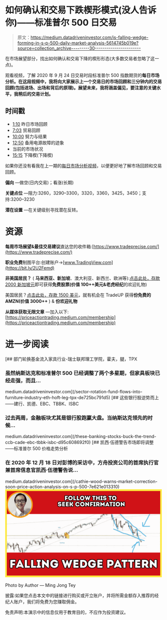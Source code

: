 # 如何确认和交易下跌楔形模式(没人告诉你)——标准普尔 500 日交易

> 原文：<https://medium.datadriveninvestor.com/is-falling-wedge-forming-in-s-p-500-daily-market-analysis-5614745b019e?source=collection_archive---------30----------------------->

在市场展望部分，找出如何确认和交易下降的楔形形态(大多数交易者忽略了这一点)。

观看视频，了解 2020 年 9 月 24 日交易时段标准普尔 500 指数期货的**每日市场分析。在这段视频中，我将向大家展示上一个交易日的市场回顾和三分钟内的交易回顾(包括进场、出场和背后的原理)。展望未来，我将涵盖偏见，要注意的关键水平，我稍后的交易计划。**

## 时间戳

*   [1:10](https://www.youtube.com/watch?v=ZFGn3nC5bVY&t=70s) 昨日市场回顾
*   [7:03](https://www.youtube.com/watch?v=ZFGn3nC5bVY&t=423s) 贸易回顾
*   [10:00](https://www.youtube.com/watch?v=ZFGn3nC5bVY&t=600s) 努力与结果
*   [12:50](https://www.youtube.com/watch?v=ZFGn3nC5bVY&t=770s) 备用电源故障的迹象
*   当前的市场状况
*   [15:15](https://www.youtube.com/watch?v=ZFGn3nC5bVY&t=915s) 下降楔(下降楔)

如果你还没有看我在上一期的[每日市场分析视频](https://www.youtube.com/watch?v=WmrnNvhEUbw)，以便更好地了解市场回顾和交易回顾。

**偏向** —做空(日内交易)；看涨(长期)

**关键点位** —阻力:3260，3290–3300，3320，3360，3425，3450；支持:3200–3230

**潜在设置** —在关键级别寻找潜在反转。

# 资源

**每周市场展望&最佳交易建议**直达您的收件箱:[https://www.tradeprecise.com/](https://www.tradeprecise.com/)

**职业免费**制图平台:创建账户→[www.TradingView.com](https://bit.ly/2U2Femd)

**非美国居民？** ( **马来西亚、新加坡**、澳大利亚、新西兰、欧洲等):[点击此处，存款 2000 新加坡元](https://ji.hn/sgtiger)即可获得**免费股票(价值 100++美元&老虎经纪**的欢迎礼物)

美国居民？[点击此处，存款 1500 美元](https://ji.hn/ustradeup)，就有机会在 TradeUP 获得**份免费的 AMZN(价值 3000++** ) & **份欢迎礼物**

**从媒体获取无限文章** —加入以下:[https://priceactiontrading.medium.com/membership](https://priceactiontrading.medium.com/membership)

# 进一步阅读

[](/sector-rotation-fund-flows-into-furniture-industry-eth-hoft-leg-tpx-de725bc791d5) [## 部门轮换基金流入家具行业-瑞士联邦理工学院，霍夫，腿，TPX

### 虽然纳斯达克和标准普尔 500 已经调整了两个多星期，但家具板块已经走强，而且…

medium.datadriveninvestor.com](/sector-rotation-fund-flows-into-furniture-industry-eth-hoft-leg-tpx-de725bc791d5) [](/these-banking-stocks-buck-the-trend-ccb-cade-ebc-tbbk-isbc-d95c608692f0) [## 这些银行股逆势而上——建行、凯德、EBC、TBBK、ISBC

### 过去两周，金融板块尤其是银行股跑赢大盘。当纳斯达克领先的时候…

medium.datadriveninvestor.com](/these-banking-stocks-buck-the-trend-ccb-cade-ebc-tbbk-isbc-d95c608692f0) [](/cathie-wood-warns-market-correction-soon-price-action-analysis-on-s-p-500-7e621e013310) [## 凯西·伍德警告市场即将调整——标准普尔 500 价格走势分析

### 在 2020 年 12 月 18 日对彭博的采访中，方舟投资公司的首席执行官兼首席信息官凯西·伍德警告说…

medium.datadriveninvestor.com](/cathie-wood-warns-market-correction-soon-price-action-analysis-on-s-p-500-7e621e013310) ![](img/62b030caa137c3a5e0f4c7a58819d6dc.png)

Photo by Author — Ming Jong Tey

披露:如果您点击本文中的链接进行购买或开立账户，并将所需金额存入推荐的经纪人账户，我们将免费为您赚取佣金。

免责声明:本演示中的信息仅用于教育目的，不应作为投资建议。